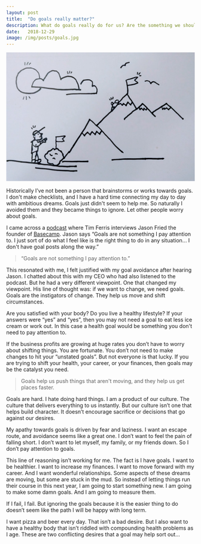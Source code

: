 ```yaml
---
layout: post
title:  "Do goals really matter?"
description: What do goals really do for us? Are the something we should use?
date:   2018-12-29
image: /img/posts/goals.jpg
---
```


![Do goals really matter](img/posts/goals.jpg "Do goals matter")

Historically I’ve not been a person that brainstorms or works towards goals. I don't make checklists, and I have a hard time connecting my day to day with ambitious dreams. Goals just didn't seem to help me. So naturally I avoided them and they became things to ignore. Let other people worry about goals.

I came across a [podcast](https://tim.blog/2018/07/23/jason-fried/) where Tim Ferris interviews Jason Fried the founder of [Basecamp](https://basecamp.com/). Jason says “Goals are not something I pay attention to. I just sort of do what I feel like is the right thing to do in any situation... I don't have goal posts along the way.”

> “Goals are not something I pay attention to.”

This resonated with me, I felt justified with my goal avoidance after hearing Jason. I chatted about this with my CEO who had also listened to the podcast. But he had a very different viewpoint. One that changed my viewpoint. His line of thought was: if we want to change, we need goals. Goals are the instigators of change. They help us move and shift circumstances.

Are you satisfied with your body? Do you live a healthy lifestyle? If your answers were “yes” and “yes”,  then you may not need a goal to eat less ice cream or work out. In this case a health goal would be something you don't need to pay attention to.

If the business profits are growing at huge rates you don’t have to worry about shifting things. You are fortunate. You don’t not need to make changes to hit your “unstated goals”. But not everyone is that lucky. If you are trying to shift your health, your career, or your finances, then goals may be the catalyst you need.

> Goals help us push things that aren't moving, and they help us get places faster.

Goals are hard. I hate doing hard things. I am a product of our culture. The culture that delivers everything to us instantly. But our culture isn’t one that helps build character. It doesn’t encourage sacrifice or decisions that go against our desires.

My apathy towards goals is driven by fear and laziness. I want an escape route, and avoidance seems like a great one. I don’t want to feel the pain of falling short. I don’t want to let myself, my family, or my friends down. So I don’t pay attention to goals.

This line of reasoning isn’t working for me. The fact is I have goals. I want to be healthier. I want to increase my finances. I want to move forward with my career. And I want wonderful relationships. Some aspects of these dreams are moving, but some are stuck in the mud. So instead of letting things run their course in this next year, I am going to start something new. I am going to make some damn goals. And I am going to measure them.

If I fail, I fail. But ignoring the goals because it is the easier thing to do doesn’t seem like the path I will be happy with long term.

I want pizza and beer every day. That isn’t a bad desire. But I also want to have a healthy body that isn’t riddled with compounding health problems as I age. These are two conflicting desires that a goal may help sort out...
